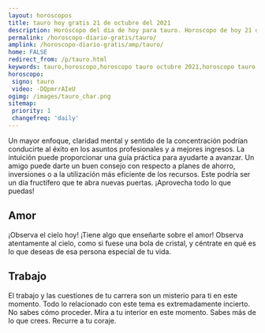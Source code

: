 ```yaml
---
layout: horoscopos
title: tauro hoy gratis 21 de octubre del 2021 
description: Horóscopo del dia de hoy para tauro. Horoscopo de hoy 21 de octubre del 2021. Las predicciones de amor, trabajo, vida personal gratis.
permalink: /horoscopo-diario-gratis/tauro/
amplink: /horoscopo-diario-gratis/amp/tauro/
home: FALSE
redirect_from: /p/tauro.html
keywords: tauro,horoscopo,horoscopo tauro octubre 2021,horoscopo tauro hoy,tarot tauro octubre 2021,horoscopo tauro,tarot tauro hoy,horoscopo de hoy,horoscopo diario,tarot del amor,horoscopo de hoy tauro,horoscopo diario del tarot, Horoscopo de hoy tauro 21 de octubre del 2021,horóscopo del día,signos zodiacales 2021, el horoscopo de hoy
horoscopo:
 signo: tauro
 video: -DQpmrrAIeU
ogimg: /images/tauro_char.png
sitemap:
 priority: 1
 changefreq: 'daily'
---
```



Un mayor enfoque, claridad mental y sentido de la concentración podrían conducirte al éxito en los asuntos profesionales y a mejores ingresos. La intuición puede proporcionar una guía práctica para ayudarte a avanzar. Un amigo puede darte un buen consejo con respecto a planes de ahorro, inversiones o a la utilización más eficiente de los recursos. Este podría ser un día fructífero que te abra nuevas puertas. ¡Aprovecha todo lo que puedas!

## Amor

¡Observa el cielo hoy! ¡Tiene algo que enseñarte sobre el amor! Observa atentamente al cielo, como si fuese una bola de cristal, y céntrate en qué es lo que deseas de esa persona especial de tu vida.

## Trabajo

El trabajo y las cuestiones de tu carrera son un misterio para ti en este momento. Todo lo relacionado con este tema es extremadamente incierto. No sabes cómo proceder. Mira a tu interior en este momento. Sabes más de lo que crees. Recurre a tu coraje.